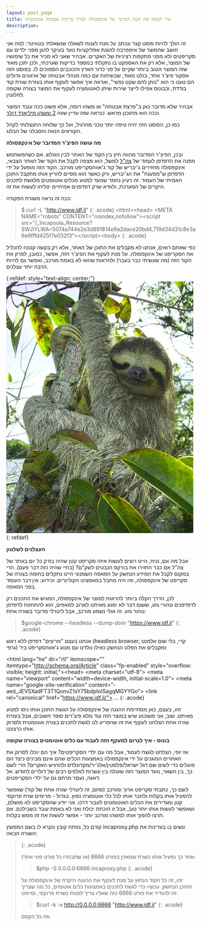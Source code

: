 ```yaml
---
layout: post_page
title: איך לעקוף את הגנת הסייבר של אינקפסולה לצורך בדיקות אבטחה אוטומטיות
description: 
---
```


זה הולך להיות פוסט קצר ונכתב על מנת לענות לשאלה שנשאלתי בטוויטר: למה אני חושב שהמוצר של אימפרבה להגנת אפליקציות נועד בעיקר להגן מפני ילדים עם סקריפטים ולא מפני מתקפות רציניות של האקרים. אבהיר שאני לא מכיר את כל שימושיו של המוצר, אלא רק את האספקט בו נתקלתי במספר בדיקות שערכתי, ולכן יתכן מאוד שזה המוצר הטוב ביותר שקיים על פני כדור הארץ והכוכבים הסמוכים לו. בפוסט הזה אסקור פיצ'ר אחד, בולט מאוד, שבשיחות עם כמה מנהלי אבטחה של ארגונים גדולים הם טענו כי הוא "נותן להם שקט נפשי", ואראה איך אפשר לעקוף אותו בעזרת שורת קוד בודדת, וכבונוס אפילו לייצר שירות שיתן לאוטומציה לעקוף את המוצר בצורה שקופה לחלוטין. 

אבהיר שלא מדובר כאן ב"פרצת אבטחה" או משהו דומה, אלא פשוט ככה עובד המוצר וככה הוא מתוכנן מראש. כנראה שזה עדיין שווה [2 ומשהו מיליארד דולר](https://www.themarker.com/technation/1.6547591).

כמו כן, הפוסט הזה יהיה טיפה יותר טכני מהרגיל, ועל כך שלוחה התנצלותי לקהל הקוראים הנאה והסבלני של הבלוג. 

**מה עושה הפיצ'ר המדובר של אינקפסולה**

ובכן, הפיצ'ר המדובר מהווה חיץ בין הקוד של האתר לבין הגולש. אם כשהמשתמש מפנה את הדפדפן לעמוד של [צה"ל](http://www.idf.il/) למשל, הוא מצפה לקבל את הקוד של האתר הצבאי, אינקפסולה מחזירים ג'יבריש של קוד ג'אווהסקריפט מורכב. הקוד הזה מופעל על ידי הדפדפן ש"מפענח" את הג'יבריש, ורק כאשר הוא מסיים להריץ אותו מתקבל התוכן האמיתי של העמוד. זה רעיון נחמד שנועד למנוע מכלים אוטומטים מלגשת לתכנים היקרים של המערכת, ולוודא שרק דפדפנים אמיתיים יצליחו לעשות את זה.

ככה זה נראה משורת הפקודה:

>$ curl -L "http://www.idf.il"
{: .acode}
>\<html>\<head> \<META NAME="robots" CONTENT="noindex,nofollow">\<script src="/_Incapsula_Resource?SWJIYLWA=5074a744e2e3d891814e9a2dace20bd4,719d34d31c8e3a6e6fffd425f7e032f3">\</script>\<body> 
{: .acode}

כפי שאתם רואים, אנחנו לא מקבלים את התוכן של האתר, אלא רק בקשה קטנה להכליל את הסקריפט של אינקפסולה. על מנת לעקוף את הפיצ'ר הזה, אפשר, כמובן, לפרק את הקוד הזה (מה שעשיתי כבר בעבר) ולהראות שהוא לא באמת מורכב, ואפשר גם להיות הרבה יותר עצלנים.

{:refdef: style="text-align: center;"}
![sloth](/img/2018-10-14-00.jpg)
{: refdef}


**העצלנים לשלטון**

אבל מה אם, נניח, היינו רוצים לעשות איזה סקריפט קטן שהיה בודק כל יום באתר של צה"ל אם כבר החזירו את בורקס הנבטים לשק"ם? (בחיי שהיה כזה דבר פעם). הרי במקום לקבל את המידע הנחשק על המאפה השמנוני היינו נתקלים בחומה בצורה של סקריפט של אינקפסולה, וזה היה מחבל במאמצינו הקולינרים. וכידוע: אין דבר העומד בפני המאפה.

לכן, הדרך הקלה ביותר להראות למוצר של אינקפסולה, המגיש את התכנים רק לדפדפנים טהורי גזע, ששום דבר לא ימנע מאיתנו לארוב למאפים, הוא להתחזות לדפדפן טהור גזע. זה אולי נשמע מורכב, אבל ליטרלי מדובר בשורה אחת:

>$google-chrome --headless --dump-dom "https://www.idf.il"
{: .acode}

אנחנו בעצם "מריצים" דפדפן ללא ראש (headless browser, קרי, בלי שום אלמנט גרפי) ומקבלים את הפלט הנחשק כאילו נולדנו עם מנוע ג'אווהסקריפט ביד:

><!DOCTYPE html>
\<html lang="he" dir="rtl" itemscope="" itemtype="http://schema.org/Article" class="fp-enabled" style="overflow: visible; height: initial;">\<head>
\<meta charset="utf-8">
\<meta name="viewport" content="width=device-width, initial-scale=1.0">
\<meta name="google-site-verification" content="-aed_JEVSXadFT3T1QonvZ1sY75bdpIoISagqMGYYGo">
\<link rel="canonical" href="https://www.idf.il/">
...
{: .acode}

זהו, בעצם, כאן מסתיימת ההגנה של אינקפסולה על הגשת התוכן אותו ניסו למנוע מאיתנו. שוב, אני משוכנע שיש במוצר הזה עוד מלא פיצ'רים סופר חשובים, אבל בעזרת שורה אחת הצלחנו לעקוף את זה שהפריע לנו לגשת לתכנים בצורה אוטומטית ולסרוק אותו כרצוננו.

**בונוס - איך לגרום למעקף הזה לעבוד עם כלים אוטומטים בצורה שקופה**

אז יופי, הצלחנו לגשת לעמוד, אבל מה עם ילדי הסקריפטים? איך הם יוכלו לסרוק את האתרים המוגנים על ידי אינקפסולה באמצעות הכלים שהם אינם מבינים כיצד הם פועלים כדי לשים שם דגל ישראל/פלסטין/אלג'יר/מקדונלדס ולהרגיש האקרים? הרי לשם כך, בין השאר, נועד המוצר הזה שעולה בין עשרות לאלפים רבים של דולרים לחודש. אל דאגה, נעםר מרחם גם על ילדי הסקריפטים.

לשם כך, כתבתי סקריפט ארוך ומורכב (סתם, זה ליטרלי שורה אחת של קוד) שאפשר להפעיל אותו בקלות ולחבר אותו לכל כלי אוטומציה נפוץ. בגדול - מרימים שרת פרוקסי קטן ומגדירים את הכלים האוטומטים לעבור דרכו. אני יודע שהסקריפט לא מושלם, ושאפשר לעשות אותו יותר טוב, אבל זו הוכחת יכולת ואני לא באמת עובד בשבילכם. אם תרצו להפוך אותו למשהו מורכב יותר - אפשר לעשות את זה ממש בקלות.

קודם כל, נפתח קובץ ונקרא לו בשם המפוצץ incaproxy.php ונשים בו בעדינות את השורה הבאה:

><?php
>echo shell_exec('google-chrome --headless --dump-dom "'.$_SERVER["REQUEST_URI"].'"');
{: .acode}

אחר כך נפעיל אותו כשרת שמאזין בפורט 6666 (או שתבחרו כל פורט פנוי אחר):

>$php -S 0.0.0.0:6666 incaproxy.php
{: .acode}

זהו, זה כל הקוד הנחוץ על מנת לעקוף את ההגנה היקרה של אינקפסולה על התוכן הנחשק. עכשיו כדי לגשת לתכנים באמצעות כלים אוטומים, כל מה שצריך זה להגדיר את פורט 6666 כזה שאליו צריך לפנות כשרת פרוקסי, וסיימנו:

>$curl -k -x http://0.0.0.0:6666 "http://www.idf.il"
{: .acode}

וזה כל הקסם.





